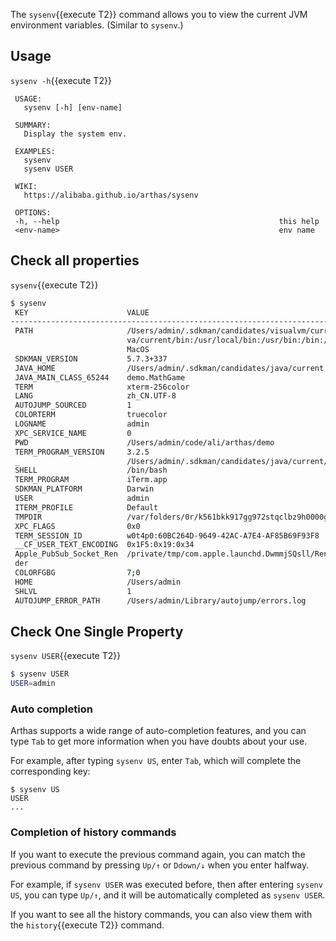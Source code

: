 
The `sysenv`{{execute T2}} command allows you to view the current JVM environment variables. (Similar to `sysenv`.)

## Usage

`sysenv -h`{{execute T2}} 

```
 USAGE:
   sysenv [-h] [env-name]

 SUMMARY:
   Display the system env.

 EXAMPLES:
   sysenv
   sysenv USER

 WIKI:
   https://alibaba.github.io/arthas/sysenv

 OPTIONS:
 -h, --help                                                 this help
 <env-name>                                                 env name
```

## Check all properties

`sysenv`{{execute T2}} 

```bash
$ sysenv
 KEY                      VALUE
----------------------------------------------------------------------------------------------------------------------------
 PATH                     /Users/admin/.sdkman/candidates/visualvm/current/bin:/Users/admin/.sdkman/candidates/ja
                          va/current/bin:/usr/local/bin:/usr/bin:/bin:/usr/sbin:/sbin:/Applications/Wireshark.app/Contents/
                          MacOS
 SDKMAN_VERSION           5.7.3+337
 JAVA_HOME                /Users/admin/.sdkman/candidates/java/current
 JAVA_MAIN_CLASS_65244    demo.MathGame
 TERM                     xterm-256color
 LANG                     zh_CN.UTF-8
 AUTOJUMP_SOURCED         1
 COLORTERM                truecolor
 LOGNAME                  admin
 XPC_SERVICE_NAME         0
 PWD                      /Users/admin/code/ali/arthas/demo
 TERM_PROGRAM_VERSION     3.2.5
 _                        /Users/admin/.sdkman/candidates/java/current/bin/java
 SHELL                    /bin/bash
 TERM_PROGRAM             iTerm.app
 SDKMAN_PLATFORM          Darwin
 USER                     admin
 ITERM_PROFILE            Default
 TMPDIR                   /var/folders/0r/k561bkk917gg972stqclbz9h0000gn/T/
 XPC_FLAGS                0x0
 TERM_SESSION_ID          w0t4p0:60BC264D-9649-42AC-A7E4-AF85B69F93F8
 __CF_USER_TEXT_ENCODING  0x1F5:0x19:0x34
 Apple_PubSub_Socket_Ren  /private/tmp/com.apple.launchd.DwmmjSQsll/Render
 der
 COLORFGBG                7;0
 HOME                     /Users/admin
 SHLVL                    1
 AUTOJUMP_ERROR_PATH      /Users/admin/Library/autojump/errors.log
```

## Check One Single Property

`sysenv USER`{{execute T2}} 

```bash
$ sysenv USER
USER=admin
```

### Auto completion

Arthas supports a wide range of auto-completion features, and you can type `Tab` to get more information when you have doubts about your use.

For example, after typing `sysenv US`, enter `Tab`, which will complete the corresponding key:

```
$ sysenv US
USER
...
```

### Completion of history commands

If you want to execute the previous command again, you can match the previous command by pressing `Up/↑` or `Ddown/↓` when you enter halfway.

For example, if `sysenv USER` was executed before, then after entering `sysenv US`, you can type `Up/↑`, and it will be automatically completed as `sysenv USER`.

If you want to see all the history commands, you can also view them with the `history`{{execute T2}} command.
